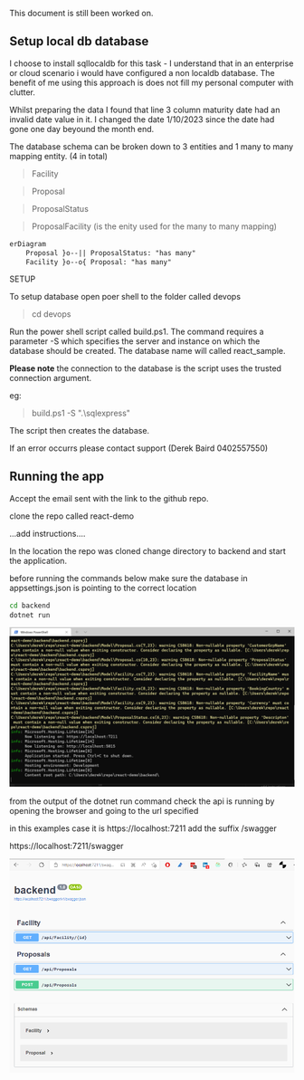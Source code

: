 This document is still been worked on.



## Setup local db database

I choose to install sqllocaldb for this task - I understand that in an enterprise or cloud scenario i would have configured a non localdb database. The benefit of me using this approach is does not fill my personal computer with clutter.



Whilst preparing the data I found that line 3 column maturity date had an invalid date value in it. I changed the date 1/10/2023 since the date had gone one day beyound the month end.



The database schema can be broken down to 3 entities and 1 many to many mapping entity. (4 in total)

> Facility 

> Proposal

> ProposalStatus

> ProposalFacility (is the enity used for the many to many mapping)

```mermaid
erDiagram
    Proposal }o--|| ProposalStatus: "has many"
    Facility }o--o{ Proposal: "has many"
```



 SETUP
 
 To setup database open poer shell to the folder called devops
 > cd devops
 
Run the power shell script called build.ps1.
The command requires a parameter -S which specifies the server and instance on which the database should be created. The database name will called react_sample.

**Please note** the connection to the database is the script uses the trusted connection argument. 

eg:
 > build.ps1 -S ".\sqlexpress"

The script then creates the database. 

If an error occurrs please contact support (Derek Baird 0402557550)



## Running the app

Accept the email sent with the link to the github repo.

clone the repo called react-demo

...add instructions....

In the location the repo was cloned change directory to backend
and start the application.

before running the commands below make sure the database in appsettings.json is pointing to the correct location

```cmd
cd backend
dotnet run
```

![output](./runwebapioutput.png)

from the output of the dotnet run command check the api is running by opening the browser and going to the url specified

in this examples case it is  https://localhost:7211
add the suffix /swagger


https://localhost:7211/swagger

![output](./swagger.png)

